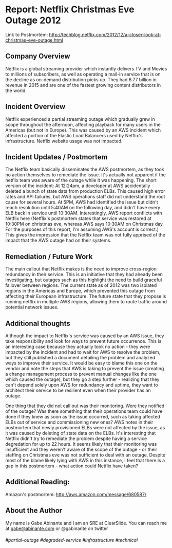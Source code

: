 # Report: Netflix Christmas Eve Outage 2012
Link to Postmortem: http://techblog.netflix.com/2012/12/a-closer-look-at-christmas-eve-outage.html

## Company Overview
Netflix is a global streaming provider which instantly delivers TV and Movies to millions of subscribers, as well as operating a mail-in service that is on the decline as on-demand distribution picks up. They had 6.77 billion in revenue in 2015 and are one of the fastest growing content distributors in the world.

## Incident Overview
Netflix experienced a partial streaming outage which gradually grew in scope throughout the afternoon, affecting playback for many users in the Americas (but not in Europe). This was caused by an AWS incident which affected a portion of the Elastic Load Balancers used by Netflix's infrastructure. Netflix website usage was not impacted. 

## Incident Updates / Postmortem
The Netflix team basically disseminates the AWS postmortem, as they took no action themselves to remediate the issue. It's actually not apparent if the netflix team was aware of the outage while it was happening. The short version of the incident: At 12:24pm, a developer at AWS accidentally deleted a bunch of state data from production ELBs. This caused high error rates and API failures, but AWS operations staff did not understand the root cause for several hours. At 5PM, AWS had identified the issue but didn't reach resolution until 5:40AM on the following day, and didn't have every ELB back in service until 10:30AM. Interestingly, AWS report conflicts with Netflix here (Netflix's postmortem states that service was restored at 10:30PM on christmas eve, whereas AWS says 10:30AM on Christmas day. For the purposes of this report, I'm assuming AWS's account is correct.) This gives the impression that the Netflix team was not fully apprised of the impact that the AWS outage had on their systems. 

## Remediation / Future Work
The main callout that Netflix makes is the need to improve cross-region redundancy in their service. This is an initiative that they had already been investigating, but outages such as this highlight the need to build graceful failover between regions. The current state as of 2012 was two isolated regions in the Americas and Europe, which prevented this outage from affecting their European infrastructure. The future state that they propose is running netflix in multiple AWS regions, allowing them to route traffic around potential network issues.

## Additional thoughts
Although the impact to Netflix's service was caused by an AWS issue, they take responsibility and look for ways to prevent future occurrence. This is an interesting case because they actually took no action - they were impacted by the incident and had to wait for AWS to resolve the problem, but they still published a document detailing the problem and analyzed ways to improve their service.  It would be easy to blame this one on the vendor and note the steps that AWS is taking to prevent the issue (creating a change management process to prevent manual changes like the one which caused the outage), but they go a step further - realizing that they can't depend solely upon AWS for redundancy and uptime, they want to architect their service to be resilient even when their provider has an outage.

One thing that they did not call out was their monitoring. Were they notified of the outage? Was there something that their operations team could have done if they knew as soon as the issue occurred, such as taking affected ELBs out of service and commissioning new ones? AWS notes in their postmortem that newly provisioned ELBs were not affected by the issue, as it was caused by deleting of state data on the ELBs. It's interesting that Netflix didn't try to remediate the problem despite having a service degredation for up to 22 hours. It seems likely that their monitoring was insufficient and they weren't aware of the scope of the outage - or their staffing on Christmas eve was not sufficient to deal with an outage. Despite most of the blame likely lying with AWS in this instance, I feel that there is a gap in this postmortem - what action could Netflix have taken?


## Additional Reading:

Amazon's postmortem:
http://aws.amazon.com/message/680587/

## About the Author
My name is Gabe Abinante and I am an SRE at ClearSlide. You can reach me at gabe@abinante.com or @gabinante on twitter


###### \#partial-outage #degraded-service #infrastructure #technical
